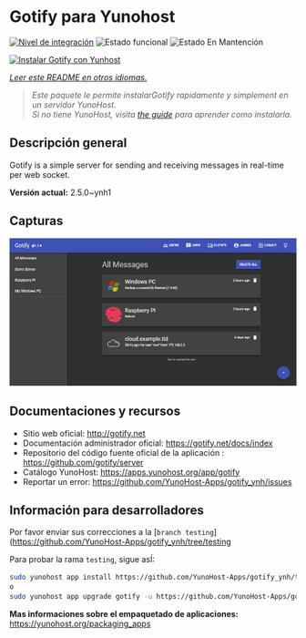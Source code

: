 <!--
Este archivo README esta generado automaticamente<https://github.com/YunoHost/apps/tree/master/tools/readme_generator>
No se debe editar a mano.
-->

# Gotify para Yunohost

[![Nivel de integración](https://dash.yunohost.org/integration/gotify.svg)](https://dash.yunohost.org/appci/app/gotify) ![Estado funcional](https://ci-apps.yunohost.org/ci/badges/gotify.status.svg) ![Estado En Mantención](https://ci-apps.yunohost.org/ci/badges/gotify.maintain.svg)

[![Instalar Gotify con Yunhost](https://install-app.yunohost.org/install-with-yunohost.svg)](https://install-app.yunohost.org/?app=gotify)

*[Leer este README en otros idiomas.](./ALL_README.md)*

> *Este paquete le permite instalarGotify rapidamente y simplement en un servidor YunoHost.*  
> *Si no tiene YunoHost, visita [the guide](https://yunohost.org/install) para aprender como instalarla.*

## Descripción general

Gotify is a simple server for sending and receiving messages in real-time per web socket.


**Versión actual:** 2.5.0~ynh1

## Capturas

![Captura de Gotify](./doc/screenshots/ui.png)

## Documentaciones y recursos

- Sitio web oficial: <http://gotify.net>
- Documentación administrador oficial: <https://gotify.net/docs/index>
- Repositorio del código fuente oficial de la aplicación : <https://github.com/gotify/server>
- Catálogo YunoHost: <https://apps.yunohost.org/app/gotify>
- Reportar un error: <https://github.com/YunoHost-Apps/gotify_ynh/issues>

## Información para desarrolladores

Por favor enviar sus correcciones a la [`branch testing`](https://github.com/YunoHost-Apps/gotify_ynh/tree/testing

Para probar la rama `testing`, sigue asÍ:

```bash
sudo yunohost app install https://github.com/YunoHost-Apps/gotify_ynh/tree/testing --debug
o
sudo yunohost app upgrade gotify -u https://github.com/YunoHost-Apps/gotify_ynh/tree/testing --debug
```

**Mas informaciones sobre el empaquetado de aplicaciones:** <https://yunohost.org/packaging_apps>
